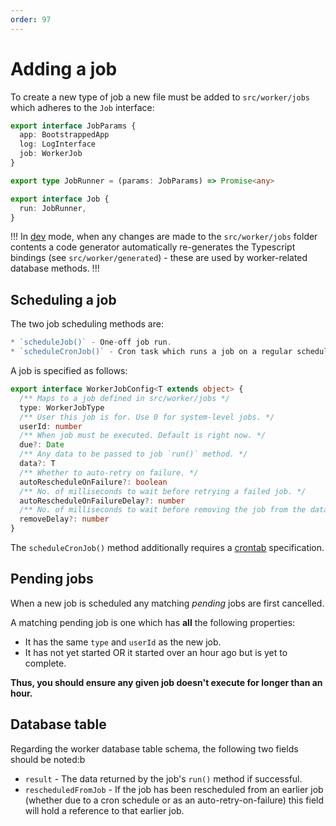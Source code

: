 ```yaml
---
order: 97
---
```


# Adding a job

To create a new type of job a new file must be added to `src/worker/jobs` which adheres to the `Job` interface:

```ts
export interface JobParams {
  app: BootstrappedApp
  log: LogInterface
  job: WorkerJob
}

export type JobRunner = (params: JobParams) => Promise<any>

export interface Job {
  run: JobRunner,
}
```

!!!
In [dev](../command-line/dev.md) mode, when any changes are made to the `src/worker/jobs` folder contents a code generator automatically re-generates the Typescript bindings (see `src/worker/generated`) - these are used by worker-related database methods.
!!!

## Scheduling a job

The two job scheduling methods are:

```ts
* `scheduleJob()` - One-off job run.
* `scheduleCronJob()` - Cron task which runs a job on a regular schedule.
```

A job is specified as follows:

```ts
export interface WorkerJobConfig<T extends object> {
  /** Maps to a job defined in src/worker/jobs */
  type: WorkerJobType
  /** User this job is for. Use 0 for system-level jobs. */
  userId: number
  /** When job must be executed. Default is right now. */
  due?: Date
  /** Any data to be passed to job `run()` method. */
  data?: T
  /** Whether to auto-retry on failure. */
  autoRescheduleOnFailure?: boolean
  /** No. of milliseconds to wait before retrying a failed job. */
  autoRescheduleOnFailureDelay?: number
  /** No. of milliseconds to wait before removing the job from the database once it has successfully completed. */
  removeDelay?: number
}
```

The `scheduleCronJob()` method additionally requires a [crontab](https://crontab.guru/) specification.

## Pending jobs 

When a new job is scheduled any matching _pending_ jobs are first cancelled. 

A matching pending job is one which has **all** the following properties:

* It has the same `type` and `userId` as the new job.
* It has not yet started OR it started over an hour ago but is yet to complete.

**Thus, you should ensure any given job doesn't execute for longer than an hour.**

## Database table

Regarding the worker database table schema, the following two fields should be noted:b

* `result` - The data returned by the job's `run()` method if successful.
* `rescheduledFromJob` - If the job has been rescheduled from an earlier job  (whether due to a cron schedule or as an auto-retry-on-failure) this field will hold a reference to that earlier job.


